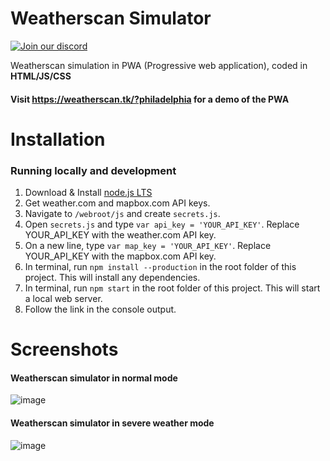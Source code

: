 # Weatherscan Simulator 
[![Join our discord](https://discord.com/api/guilds/901963652649848892/widget.png?style=shield)](https://discord.gg/KqyDsnjFgg) 

Weatherscan simulation in PWA (Progressive web application), coded in **HTML/JS/CSS**
#### Visit https://weatherscan.tk/?philadelphia for a demo of the PWA

# Installation

### Running locally and development
1. Download & Install [node.js LTS](https://nodejs.org/en/)
2. Get weather.com and mapbox.com API keys.
3. Navigate to `/webroot/js` and create `secrets.js`.
4. Open `secrets.js` and type `var api_key = 'YOUR_API_KEY'`. Replace YOUR_API_KEY with the weather.com API key.
5. On a new line, type `var map_key = 'YOUR_API_KEY'`. Replace YOUR_API_KEY with the mapbox.com API key.
6. In terminal, run `npm install --production` in the root folder of this project. This will install any dependencies.
7. In terminal, run `npm start` in the root folder of this project. This will start a local web server.
8. Follow the link in the console output.

# Screenshots
#### Weatherscan simulator in normal mode
![image](https://user-images.githubusercontent.com/38764606/163455365-435dfa26-6c9b-4351-96d6-e280a141b1e8.png)
#### Weatherscan simulator in severe weather mode
![image](https://user-images.githubusercontent.com/38764606/163454458-04d2938f-cfad-4f75-81b7-a95feb3f9d49.png)
